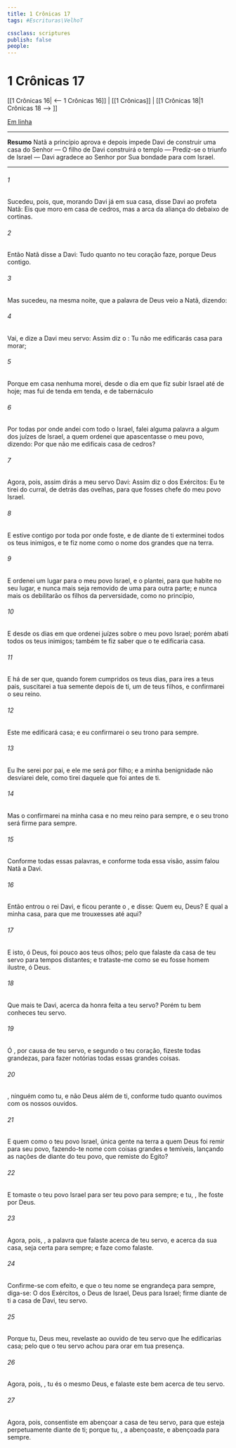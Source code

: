 ```yaml
---
title: 1 Crônicas 17
tags: #Escrituras\VelhoT

cssclass: scriptures
publish: false
people:
---
```


# 1 Crônicas 17
[[1 Crônicas 16| <-- 1 Crônicas 16]] | [[1 Crônicas]] | [[1 Crônicas 18|1 Crônicas 18 --> ]]

[Em linha](https://churchofjesuschrist.org/study/scriptures/ot/1-chr/17?lang=por)

---
__Resumo__
Natã a princípio aprova e depois impede Davi de construir uma casa do Senhor — O filho de Davi construirá o templo — Prediz-se o triunfo de Israel — Davi agradece ao Senhor por Sua bondade para com Israel.

---
###### 1 
Sucedeu, pois, que, morando Davi já em sua casa, disse Davi ao profeta Natã: Eis que moro em casa de cedros, mas a arca da aliança do   debaixo de cortinas.

###### 2 
Então Natã disse a Davi: Tudo quanto  no teu coração faze, porque Deus  contigo.

###### 3 
Mas sucedeu, na mesma noite, que a palavra de Deus veio a Natã, dizendo:

###### 4 
Vai, e dize a Davi meu servo: Assim diz o : Tu não me edificarás  casa para morar;

###### 5 
Porque em casa nenhuma morei, desde o dia em que fiz subir Israel até  de hoje; mas fui de tenda em tenda, e de tabernáculo 

###### 6 
Por todas  por onde andei com todo o Israel,  falei alguma palavra a algum dos juízes de Israel, a quem ordenei que apascentasse o meu povo, dizendo: Por que não me edificais  casa de cedros?

###### 7 
Agora, pois, assim dirás a meu servo Davi: Assim diz o  dos Exércitos: Eu te tirei do curral, de detrás das ovelhas, para que fosses chefe do meu povo Israel.

###### 8 
E estive contigo por toda  por onde foste, e de diante de ti exterminei todos os teus inimigos, e te fiz  nome como o nome dos grandes que  na terra.

###### 9 
E ordenei um lugar para o meu povo Israel, e o plantei, para que habite no seu lugar, e nunca mais seja removido de uma para outra parte; e nunca mais os debilitarão os filhos da perversidade, como no princípio,

###### 10 
E desde os dias em que ordenei juízes sobre o meu povo Israel; porém abati todos os teus inimigos; também te fiz saber que o  te edificaria  casa.

###### 11 
E há de ser que, quando forem cumpridos os teus dias, para ires a teus pais, suscitarei a tua semente depois de ti, um de teus filhos, e confirmarei o seu reino.

###### 12 
Este me edificará casa; e eu confirmarei o seu trono para sempre.

###### 13 
Eu lhe serei por pai, e ele me será por filho; e a minha benignidade não desviarei dele, como  tirei daquele que foi antes de ti.

###### 14 
Mas o confirmarei na minha casa e no meu reino para sempre, e o seu trono será firme para sempre.

###### 15 
Conforme todas essas palavras, e conforme toda essa visão, assim falou Natã a Davi.

###### 16 
Então entrou o rei Davi, e ficou perante o , e disse: Quem  eu,  Deus? E qual  a minha casa, para que me trouxesses até aqui?

###### 17 
E  isto, ó Deus, foi pouco aos teus olhos; pelo que falaste da casa de teu servo para tempos distantes; e trataste-me como se eu fosse homem ilustre, ó  Deus.

###### 18 
Que mais te  Davi, acerca da honra feita a teu servo? Porém tu bem conheces teu servo.

###### 19 
Ó , por causa de teu servo, e segundo o teu coração, fizeste todas  grandezas, para fazer notórias todas essas grandes coisas.

###### 20 
, ninguém  como tu, e não  Deus além de ti, conforme tudo quanto ouvimos com os nossos ouvidos.

###### 21 
E quem  como o teu povo Israel, única gente na terra a quem Deus foi remir para seu povo, fazendo-te nome com coisas grandes e temíveis, lançando as nações de diante do teu povo, que remiste do Egito?

###### 22 
E tomaste o teu povo Israel para ser teu povo para sempre; e tu, , lhe foste por Deus.

###### 23 
Agora, pois, , a palavra que falaste acerca de teu servo, e acerca da sua casa, seja certa para sempre; e faze como falaste.

###### 24 
Confirme-se com efeito, e que o teu nome se engrandeça para sempre,  diga-se: O  dos Exércitos, o Deus de Israel,  Deus para Israel;  firme diante de ti a casa de Davi, teu servo.

###### 25 
Porque tu, Deus meu, revelaste ao ouvido de teu servo que lhe edificarias casa; pelo que o teu servo achou  para orar em tua presença.

###### 26 
Agora, pois, , tu és o mesmo Deus, e falaste este bem acerca de teu servo.

###### 27 
Agora, pois, consentiste em abençoar a casa de teu servo, para que esteja perpetuamente diante de ti; porque tu, , a abençoaste, e  abençoada para sempre.

